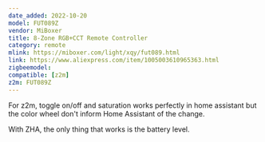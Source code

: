 ```yaml
---
date_added: 2022-10-20
model: FUT089Z
vendor: MiBoxer
title: 8-Zone RGB+CCT Remote Controller
category: remote
mlink: https://miboxer.com/light/xqy/fut089.html
link: https://www.aliexpress.com/item/1005003610965363.html
zigbeemodel: 
compatible: [z2m]
z2m: FUT089Z
---
```


For z2m, toggle on/off and saturation works perfectly in home assistant but the color wheel don't inform Home Assistant of the change.

With ZHA, the only thing that works is the battery level.
